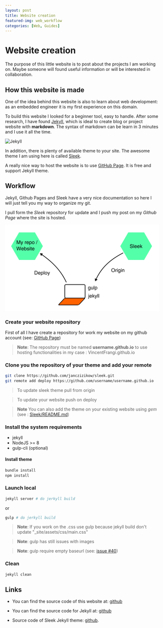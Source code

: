 ```yaml
---
layout: post
title: Website creation
featured-img: web_workflow
categories: [Web, Guides]
---
```


# Website creation

The purpose of this little website is to post about the projects I am working on.
Maybe someone will found useful information or will be interested in collaboration.

## How this website is made

One of the idea behind this website is also to learn about web development:
as an embedded engineer it is my first experience on this domain.

To build this website I looked for a beginner tool, easy to handle.
After some research, I have found [Jekyll](https://jekyllrb.com/),
which is ideal to create blog or project website with **markdown**.
The syntax of markdown can be learn in 3 minutes and I use it all the time.

![Jekyll](https://jekyllrb.com/img/logo-2x.png)

In addition, there is plenty of available theme to  your site.
The awesome theme I am using here is called [Sleek](https://github.com/janczizikow/sleek).

A really nice way to host the website is to use [GitHub Page](https://pages.github.com/). It is free and support Jekyll theme.


## Workflow

Jekyll, Github Pages and Sleek have a very nice documentation so here I will just tell you my way to organize my git.

I pull form the *Sleek* repository for update and I push my post on my *Github Page* where the site is hosted.

![Workflow](https://raw.githubusercontent.com/VincentFrangi/VincentFrangi.github.io/master/ressources/posts/2018-10-03-website-creation/web_workflow.png "Workflow")

### Create your website repository

First of all I have create a repository for work my website on my github account (see: [GitHub Page](https://pages.github.com/))

> **Note**: The repository must be named **username.github.io** to use hosting functionalities
> in my case :
> VincentFrangi.github.io

### Clone you the repository of your theme and add your remote

```bash
git clone https://github.com/janczizikow/sleek.git
git remote add deploy https://github.com/username/username.github.io
```

> To update sleek theme pull from origin

> To update your website push on deploy


> **Note** You can also add the theme on your existing website using *gem* (see : [Sleek/README.md](https://github.com/janczizikow/sleek/blob/master/README.md))



### Install the system requirements

* jekyll
* NodeJS >= 8
* gulp-cli (optional)
  
#### Install theme

```bash
bundle install
npm install
```

### Launch local

```bash
jekyll server # do jerkyll build
```

or


```bash
gulp # do jerkyll build
```

> **Note**: If you work on the .css use gulp because jekyll build don't update "_site/assets/css/main.css"

> **Note**: gulp has still issues with images

> **Note**: gulp require empty baseurl (see: [issue #40](https://github.com/janczizikow/sleek/issues/40#issuecomment-406823127))

### Clean

```bash
jekyll clean
```

## Links

* You can find the source code of this website at:
[github](https://github.com/VincentFrangi/VincentFrangi.github.io)

* You can find the source code for Jekyll at:
[github](https://github.com/jekyll/jekyll)

* Source code of Sleek Jekyll theme:
[github](https://github.com/janczizikow/sleek).


